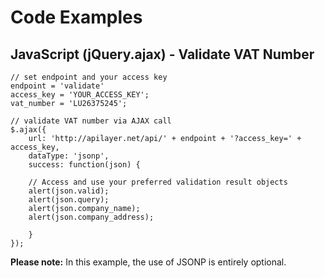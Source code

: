 # Code Examples

## JavaScript (jQuery.ajax) - Validate VAT Number

```jquery
// set endpoint and your access key
endpoint = 'validate'
access_key = 'YOUR_ACCESS_KEY';
vat_number = 'LU26375245';

// validate VAT number via AJAX call
$.ajax({
    url: 'http://apilayer.net/api/' + endpoint + '?access_key=' + access_key,   
    dataType: 'jsonp',
    success: function(json) {

    // Access and use your preferred validation result objects
    alert(json.valid);
    alert(json.query);
    alert(json.company_name);
    alert(json.company_address);
                
    }
});
```

**Please note:** In this example, the use of JSONP is entirely optional.
